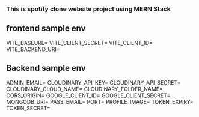 ### This is spotify clone website project using MERN Stack

## frontend sample env

VITE_BASEURL=
VITE_CLIENT_SECRET=
VITE_CLIENT_ID=
VITE_BACKEND_URI=

## Backend sample env

ADMIN_EMAIL=
CLOUDINARY_API_KEY=
CLOUDINARY_API_SECRET=
CLOUDINARY_CLOUD_NAME=
CLOUDINARY_FOLDER_NAME=
CORS_ORIGIN=
GOOGLE_CLIENT_ID=
GOOGLE_CLIENT_SECRET=
MONGODB_URI=
PASS_EMAIL=
PORT=
PROFILE_IMAGE=
TOKEN_EXPIRY=
TOKEN_SECRET=